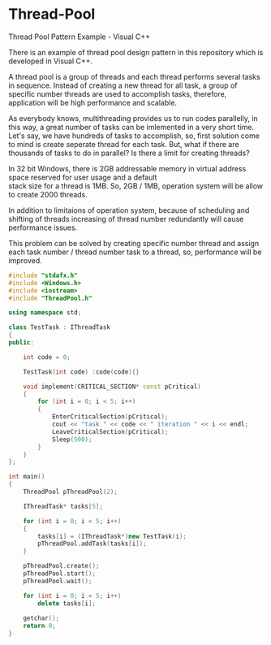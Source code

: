 # Thread-Pool
Thread Pool Pattern Example - Visual C++

There is an example of thread pool design pattern in this repository which is developed in Visual C++.

A thread pool is a group of threads and each thread performs several tasks in sequence. 
Instead of creating a new thread for all task, a group of specific number threads are used 
to accomplish tasks, therefore, application will be high performance and scalable.

As everybody knows, multithreading provides us to run codes parallelly, in this way, a great number of tasks can 
be imlemented in a very short time. Let's say, we have hundreds of tasks to accomplish, so, first solution 
come to mind is create seperate thread for each task. But, what if there are thousands of tasks to do in parallel?
Is there a limit for creating threads?

In 32 bit Windows, there is 2GB addressable memory in virtual address space reserved for user usage and a default <br>
stack size for a thread is 1MB. So, 2GB / 1MB, operation system will be allow to create 2000 threads. 

In addition to limitaions of operation system, because of scheduling and shifting of threads increasing of thread number redundantly will cause performance issues.

This problem can be solved by creating specific number thread and assign each task number / thread number 
task to a thread, so, performance will be improved.

```c++
#include "stdafx.h"
#include <Windows.h>
#include <iostream>
#include "ThreadPool.h"

using namespace std;

class TestTask : IThreadTask
{
public:

	int code = 0;

	TestTask(int code) :code(code){}

	void implement(CRITICAL_SECTION* const pCritical)
	{
		for (int i = 0; i < 5; i++)
		{
			EnterCriticalSection(pCritical);
			cout << "task " << code << " iteration " << i << endl;
			LeaveCriticalSection(pCritical);
			Sleep(500);
		}
	}
};

int main()
{
	ThreadPool pThreadPool(2);

	IThreadTask* tasks[5];

	for (int i = 0; i < 5; i++)
	{
		tasks[i] = (IThreadTask*)new TestTask(i);
		pThreadPool.addTask(tasks[i]);
	}

	pThreadPool.create();
	pThreadPool.start();
	pThreadPool.wait();

	for (int i = 0; i < 5; i++)
		delete tasks[i];
	
	getchar();
	return 0;
}
```

